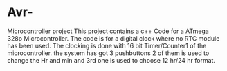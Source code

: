 # Avr-
Microcontroller project
This project contains a c++ Code for a ATmega 328p Microcontroller. The code is for a digital clock where no RTC module has been used. The clocking is done with 16 bit Timer/Counter1 of the microcontroller. the system has got 3 pushbuttons 2 of them is used to change the Hr and min and 3rd one is used to choose 12 hr/24 hr format.

